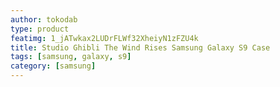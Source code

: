 ```yaml
---
author: tokodab
type: product
featimg: 1_jATwkax2LUDrFLWf32XheiyN1zFZU4k
title: Studio Ghibli The Wind Rises Samsung Galaxy S9 Case
tags: [samsung, galaxy, s9]
category: [samsung]
---
```

